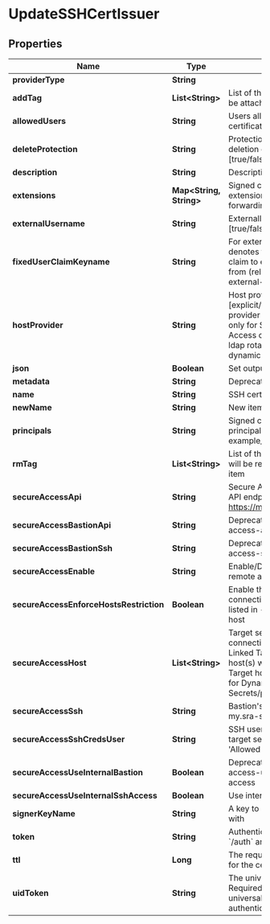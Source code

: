 

# UpdateSSHCertIssuer


## Properties

| Name | Type | Description | Notes |
|------------ | ------------- | ------------- | -------------|
|**providerType** | **String** |  |  [optional] |
|**addTag** | **List&lt;String&gt;** | List of the new tags that will be attached to this item |  [optional] |
|**allowedUsers** | **String** | Users allowed to fetch the certificate, e.g root,ubuntu |  |
|**deleteProtection** | **String** | Protection from accidental deletion of this object [true/false] |  [optional] |
|**description** | **String** | Description of the object |  [optional] |
|**extensions** | **Map&lt;String, String&gt;** | Signed certificates with extensions, e.g permit-port-forwarding&#x3D;\\\&quot;\\\&quot; |  [optional] |
|**externalUsername** | **String** | Externally provided username [true/false] |  [optional] |
|**fixedUserClaimKeyname** | **String** | For externally provided users, denotes the key-name of IdP claim to extract the username from (relevant only for external-username&#x3D;true) |  [optional] |
|**hostProvider** | **String** | Host provider type [explicit/target], Default Host provider is explicit, Relevant only for Secure Remote Access of ssh cert issuer, ldap rotated secret and ldap dynamic secret |  [optional] |
|**json** | **Boolean** | Set output format to JSON |  [optional] |
|**metadata** | **String** | Deprecated - use description |  [optional] |
|**name** | **String** | SSH certificate issuer name |  |
|**newName** | **String** | New item name |  [optional] |
|**principals** | **String** | Signed certificates with principal, e.g example_role1,example_role2 |  [optional] |
|**rmTag** | **List&lt;String&gt;** | List of the existent tags that will be removed from this item |  [optional] |
|**secureAccessApi** | **String** | Secure Access SSH control API endpoint. E.g. https://my.sra-server:9900 |  [optional] |
|**secureAccessBastionApi** | **String** | Deprecated. use secure-access-api |  [optional] |
|**secureAccessBastionSsh** | **String** | Deprecated. use secure-access-ssh |  [optional] |
|**secureAccessEnable** | **String** | Enable/Disable secure remote access [true/false] |  [optional] |
|**secureAccessEnforceHostsRestriction** | **Boolean** | Enable this flag to enforce connections only to the hosts listed in --secure-access-host |  [optional] |
|**secureAccessHost** | **List&lt;String&gt;** | Target servers for connections (In case of Linked Target association, host(s) will inherit Linked Target hosts - Relevant only for Dynamic Secrets/producers) |  [optional] |
|**secureAccessSsh** | **String** | Bastion&#39;s SSH server. E.g. my.sra-server:22 |  [optional] |
|**secureAccessSshCredsUser** | **String** | SSH username to connect to target server, must be in &#39;Allowed Users&#39; list |  [optional] |
|**secureAccessUseInternalBastion** | **Boolean** | Deprecated. Use secure-access-use-internal-ssh-access |  [optional] |
|**secureAccessUseInternalSshAccess** | **Boolean** | Use internal SSH Access |  [optional] |
|**signerKeyName** | **String** | A key to sign the certificate with |  |
|**token** | **String** | Authentication token (see &#x60;/auth&#x60; and &#x60;/configure&#x60;) |  [optional] |
|**ttl** | **Long** | The requested Time To Live for the certificate, in seconds |  |
|**uidToken** | **String** | The universal identity token, Required only for universal_identity authentication |  [optional] |



